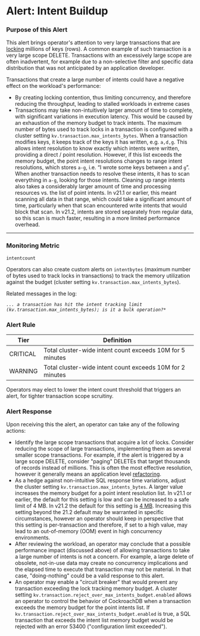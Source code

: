 # Alert: Intent Buildup

### Purpose of this Alert

This alert brings operator's attention to very large transactions that are [locking](https://www.cockroachlabs.com/docs/v22.1/architecture/transaction-layer.html#write-intents) millions of keys (rows). A common example of such transaction is a very large scope DELETE. Transactions with an excessively large scope are often inadvertent, for example due to a non-selective filter and specific data distribution that was not anticipated by an application developer.

Transactions that create a large number of intents could have a negative effect on the workload's performance:

- By creating locking contention, thus limiting concurrency, and therefore reducing the throughput, leading to stalled workloads in extreme cases
- Transactions may take non-intuitively larger amount of time to complete, with significant variations in execution latency. This would be caused by an exhaustion of the memory budget to track intents.
  The maximum number of bytes used to track locks in a transaction is configured with a cluster setting `kv.transaction.max_intents_bytes`. When a transaction modifies keys, it keeps track of the keys it has written, e.g. `a,d,g`. This allows intent resolution to know exactly which intents were written, providing a direct / point resolution.  However, if this list exceeds the memory budget, the point intent resolutions changes to range intent resolutions, which stores `a-g`, i.e. “I wrote some keys between `a` and `g`”. When another transaction  needs to resolve these intents, it has to scan everything in `a-g`, looking for those intents. Cleaning up range intents also takes a considerably larger amount of time and processing resources vs. the list of point intents.
  In v21.1 or earlier, this meant scanning all data in that range, which could take a significant amount of time, particularly when that scan encountered write intents that would block that scan.
  In v21.2, intents are stored separately from regular data, so this scan is much faster, resulting in a more limited performance overhead.

------

### Monitoring Metric

```
intentcount
```

Operators can also create custom alerts on `intentbytes` (maximum number of bytes used to track locks in transactions) to track the memory utilization against the budget (cluster setting `kv.transaction.max_intents_bytes`).

Related messages in the log:

*`... a transaction has hit the intent tracking limit (kv.transaction.max_intents_bytes); is it a bulk operation?*`*



### Alert Rule

| Tier     | Definition                                                |
| -------- | --------------------------------------------------------- |
| CRITICAL | Total cluster-wide intent count exceeds 10M for 5 minutes |
| WARNING  | Total cluster-wide intent count exceeds 10M for 2 minutes |

Operators may elect to lower the intent count threshold that triggers an alert, for tighter transaction scope scruitiny.



### Alert Response

Upon receiving this the alert, an operator can take any of the following actions:

- Identify the large scope transactions that acquire a lot of locks. Consider reducing the scope of large transactions, implementing them as several smaller scope transactions. For example, if the alert is triggered by a large scope DELETE, consider "paging" DELETEs that target thousands of records instead of millions. This is often the most effective resolution, however it generally means an application level [refactoring](https://www.cockroachlabs.com/docs/stable/bulk-update-data.html).
- As a hedge against non-intuitive SQL response time variations, adjust the cluster setting `kv.transaction.max_intents_bytes`.
  A larger value increases the memory budget for a point intent resolution list.
  In v21.1 or earlier, the default for this setting is low and can be increased to a safe limit of 4 MB.
  In v21.2 the default for this setting is [4 MB](https://github.com/cockroachdb/cockroach/issues/54029).
  Increasing this setting beyond the 21.2 default may be warranted in specific circumstances, however an operator should keep in perspective that this setting is per-transaction and therefore, if set to a high value, may lead to an out-of-memory (OOM) event in high concurrency environments.
- After reviewing the workload, an operator may conclude that a possible performance impact (discussed above) of allowing transactions to take a large number of intents is not a concern. For example, a large delete of obsolete, not-in-use data may create no concurrency implications and the elapsed time to execute that transaction may not be material. In that case, "doing-nothing" could be a valid response to this alert.
- An operator may enable a "circuit breaker" that would prevent any transaction exceeding the lock tracking memory budget. A cluster setting `kv.transaction.reject_over_max_intents_budget.enabled` allows an operator to control the behavior of CockroachDB when a transaction exceeds the memory budget for the point intents list.
  If `kv.transaction.reject_over_max_intents_budget.enabled`  is true, a SQL transaction that exceeds the intent list memory budget would be rejected with an error 53400 ("configuration limit exceeded"). 

